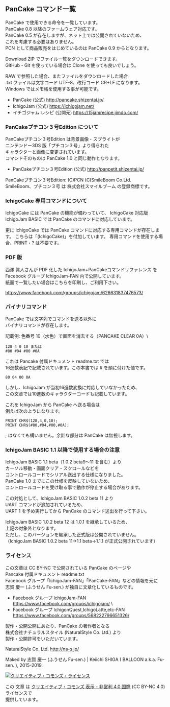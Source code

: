 ## PanCake コマンド一覧

PanCake で使用できる命令を一覧しています。\
PanCake 0.8 以降のファームウェア対応です。\
PanCake 0.5 が存在しますが、ネット上では公開されていないため、\
これを考慮する必要はありません。\
PCN として商品販売をはじめているのは PanCake 0.9 からとなります。

Download ZIP でファイル一覧をダウンロードできます。\
GitHub・Git を使っている場合は Clone を使っても良いでしょう。

RAW で参照した場合、またファイルをダウンロードした場合\
.txt ファイルは文字コード UTF-8、改行コード CR+LF になります。\
Windows ではメモ帳を使用する事が可能です。

* PanCake (公式) http://pancake.shizentai.jp/
* IchigoJam (公式) https://ichigojam.net/
* イチゴジャム レシピ (公開元) https://15jamrecipe.jimdo.com/

### PanCakeプチコン３号Edition について

PanCakeプチコン３号Edition は背景画像・スプライトが\
ニンテンドー3DS 版「プチコン３号」より得られた\
キャラクターと画像に変更されています。\
コマンドそのものは PanCake 1.0 と同じ動作となります。

* PanCakeプチコン３号Edition (公式) http://panpetit.shizentai.jp/

PanCakeプチコン３号Edition: (C)PCN (C)SmileBoom Co.Ltd.\
SmileBoom、プチコン３号 は 株式会社スマイルブーム の登録商標です。

### IchigoCake 専用コマンドについて

IchigoCake には PanCake の機能が備わっていて、
IchigoCake 対応版 IchigoJam BASIC では PanCake のコマンドに対応しています。

更に IchigoCake では PanCake コマンドに対応する専用コマンドが存在します。
こちらは「(IchigoCake)」を付加しています。
専用コマンドを使用する場合、PRINT・? は不要です。

### PDF 版

西澤 眞人さんが PDF 化した IchigoJam+PanCakeコマンドリファレンス を\
Facebook グループ IchigoJam-FAN 内で公開しています。\
紙面で一覧したい場合はこちらを印刷し、ご利用下さい。

https://www.facebook.com/groups/ichigojam/626631837476573/

### バイナリコマンド

PanCake では文字列でコマンドを送る以外に\
バイナリコマンドが存在します。

記載例: 色番号 10（水色）で画面を消去する（PANCAKE CLEAR 0A）\
```
128 4 0 10 または
#80 #04 #00 #0A
```

これは Pancake 付属ドキュメント readme.txt では\
16進数表記で記載されています。この本書では # を頭に付けた値です。

```
80 04 00 0A
```

しかし、IchigoJam が当初16進数変換に対応していなかったため、\
この文章では10進数のキャラクターコードも記載しています。

これを IchigoJam から PanCake へ送る場合は\
例えば次のようになります。

```
PRINT CHR$(128,4,0,10);
PRINT CHR$(#80,#04,#00,#0A);
```

; はなくても構いません。余計な部分は PanCake は無視します。



### IchigoJam BASIC 1.1 以降で使用する場合の注意

IchigoJam BASIC 1.1 beta（1.0.2 beta9～11 を含む）より\
カーソル移動・画面クリア・スクロールなどを\
コントロールコードでシリアル送出する仕様になりました。\
PanCake 1.0 までにこの仕様を反映していないため、\
コントロールコードを受け取る事で動作が停止する場合があります。

この対処として、IchigoJam BASIC 1.0.2 beta 11 より\
UART コマンドが追加されているため、\
UART 1 を予め実行してから PanCake のコマンド送出を行って下さい。

IchigoJam BASIC 1.0.2 beta 12 は 1.0.1 を継承しているため、\
上記の対象外となります。\
ただし、このバージョンを継承した正式版は公開されていません。\
（IchigoJam BASIC 1.0.2 beta 11→1.1 beta→1.1.1 が正式公開されています）

### ライセンス

この文章は CC BY-NC で公開されている PanCake のページや\
Pancake 付属ドキュメント readme.txt\
Facebook グループ「IchigoJam-FAN」「PanCake-FAN」などの情報を元に\
志賀 慶一 (ふうせん Fu-sen.) が独自に文章化しているものです。

- Facebook グループ IchigoJam-FAN<br />https://www.facebook.com/groups/ichigojam/ \
- Facebook グループ IchigonQuest,IchigoLatte,etc-FAN<br />https://www.facebook.com/groups/568222796651326/

製作・公開公開にあたり、PanCake の著作者となる\
株式会社ナチュラルスタイル (NaturalStyle Co. Ltd.) より\
製作・公開許可をいただいています。

NaturalStyle Co. Ltd. http://na-s.jp/

Maked by 志賀 慶一 (ふうせん Fu-sen.) | Keiichi SHIGA ( BALLOON a.k.a. Fu-sen. ), 2015-2019.

<a rel="license" href="https://creativecommons.org/licenses/by-nc/4.0/"><img alt="クリエイティブ・コモンズ・ライセンス" style="border-width:0" src="https://i.creativecommons.org/l/by-nc/4.0/80x15.png" /></a>

この 文章 は <a rel="license" href="https://creativecommons.org/licenses/by-nc/4.0/">クリエイティブ・コモンズ 表示 - 非営利 4.0 国際</a> (CC BY-NC 4.0) ライセンスで\
提供しています。
